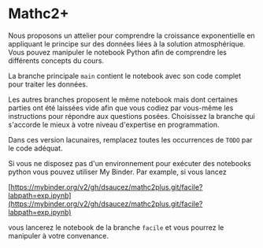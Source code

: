 # Mathc2+
Nous proposons un attelier pour comprendre la croissance exponentielle en
appliquant le principe sur des données liées à la solution atmosphérique. Vous
pouvez manipuler le notebook Python afin de comprendre les différents concepts
du cours.

La branche principale `main` contient le notebook avec son code complet pour
traiter les données.

Les autres branches proposent le même notebook mais dont certaines parties
ont été laissées vide afin que vous codiez par vous-même les instructions pour
répondre aux questions posées. Choisissez la branche qui s'accorde le mieux à
votre niveau d'expertise en programmation.

Dans ces version lacunaires, remplacez toutes les occurrences de `TODO` par le
code adéquat.

Si vous ne disposez pas d'un environnement pour exécuter des notebooks python
vous pouvez utiliser My Binder. Par example, si vous lancez 

[https://mybinder.org/v2/gh/dsaucez/mathc2plus.git/facile?labpath=exp.ipynb](https://mybinder.org/v2/gh/dsaucez/mathc2plus.git/facile?labpath=exp.ipynb)

vous lancerez le notebook de la branche `facile` et vous pourrez le manipuler
à votre convenance.